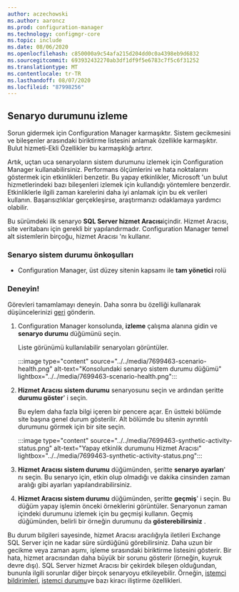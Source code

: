 ```yaml
---
author: aczechowski
ms.author: aaroncz
ms.prod: configuration-manager
ms.technology: configmgr-core
ms.topic: include
ms.date: 08/06/2020
ms.openlocfilehash: c850000a9c54afa215d204dd0c0a4398eb9d6832
ms.sourcegitcommit: 693932432270ab3df1df9f5e6783c7f5c6f31252
ms.translationtype: MT
ms.contentlocale: tr-TR
ms.lasthandoff: 08/07/2020
ms.locfileid: "87998256"
---
```

## <a name="monitor-scenario-health"></a><a name="bkmk_health"></a>Senaryo durumunu izleme

<!--7699463-->

Sorun gidermek için Configuration Manager karmaşıktır. Sistem gecikmesini ve bileşenler arasındaki biriktirme listesini anlamak özellikle karmaşıktır. Bulut hizmeti-Ekli Özellikler bu karmaşıklığı artırır.

Artık, uçtan uca senaryoların sistem durumunu izlemek için Configuration Manager kullanabilirsiniz. Performans ölçümlerini ve hata noktalarını göstermek için etkinlikleri benzetir. Bu yapay etkinlikler, Microsoft 'un bulut hizmetlerindeki bazı bileşenleri izlemek için kullandığı yöntemlere benzerdir. Etkinliklerle ilgili zaman karelerini daha iyi anlamak için bu ek verileri kullanın. Başarısızlıklar gerçekleşirse, araştırmanızı odaklamaya yardımcı olabilir.

Bu sürümdeki ilk senaryo **SQL Server hizmet Aracısı**içindir. Hizmet Aracısı, site veritabanı için gerekli bir yapılandırmadır. Configuration Manager temel alt sistemlerin birçoğu, hizmet Aracısı 'nı kullanır.

### <a name="prerequisites-for-scenario-health"></a>Senaryo sistem durumu önkoşulları

- Configuration Manager, üst düzey sitenin kapsamı ile **tam yönetici** rolü

### <a name="try-it-out"></a>Deneyin!

Görevleri tamamlamayı deneyin. Daha sonra bu özelliği kullanarak düşüncelerinizi [geri](../../technical-preview-2003.md#bkmk_feedback) gönderin.

1. Configuration Manager konsolunda, **izleme** çalışma alanına gidin ve **senaryo durumu** düğümünü seçin.

    Liste görünümü kullanılabilir senaryoları görüntüler.

    :::image type="content" source="../../media/7699463-scenario-health.png" alt-text="Konsolundaki senaryo sistem durumu düğümü" lightbox="../../media/7699463-scenario-health.png":::

1. **Hizmet Aracısı sistem durumu** senaryosunu seçin ve ardından şeritte **durumu göster**' i seçin.

    Bu eylem daha fazla bilgi içeren bir pencere açar. En üstteki bölümde site başına genel durum gösterilir. Alt bölümde bu sitenin ayrıntılı durumunu görmek için bir site seçin.

    :::image type="content" source="../../media/7699463-synthetic-activity-status.png" alt-text="Yapay etkinlik durumunu Hizmet Aracısı" lightbox="../../media/7699463-synthetic-activity-status.png":::

1. **Hizmet Aracısı sistem durumu** düğümünden, şeritte **senaryo ayarları**' nı seçin. Bu senaryo için, etkin olup olmadığı ve dakika cinsinden zaman aralığı gibi ayarları yapılandırabilirsiniz.

1. **Hizmet Aracısı sistem durumu** düğümünden, şeritte **geçmiş**' i seçin. Bu düğüm yapay işlemin önceki örneklerini görüntüler. Senaryonun zaman içindeki durumunu izlemek için bu geçmişi kullanın. Geçmiş düğümünden, belirli bir örneğin durumunu da **gösterebilirsiniz** .

Bu durum bilgileri sayesinde, hizmet Aracısı aracılığıyla iletileri Exchange SQL Server için ne kadar süre sürdüğünü görebilirsiniz. Daha uzun bir gecikme veya zaman aşımı, işleme sırasındaki biriktirme listesini gösterir. Bir hata, hizmet aracısından daha büyük bir sorunu gösterir (örneğin, kuyruk devre dışı). SQL Server hizmet Aracısı bir çekirdek bileşen olduğundan, bununla ilgili sorunlar diğer birçok senaryoyu etkileyebilir. Örneğin, [istemci bildirimleri](../../../../clients/manage/client-notification.md), [istemci durumu](../../../../clients/manage/monitor-clients.md#bkmk_about)ve bazı kiracı iliştirme özellikleri.
